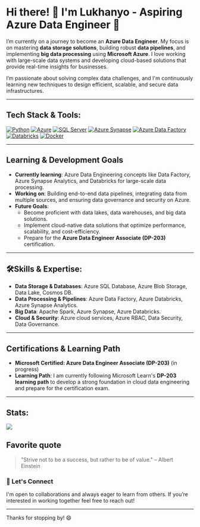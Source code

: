 # Hi there! 👋 I'm Lukhanyo - Aspiring Azure Data Engineer 🚀

I’m currently on a journey to become an **Azure Data Engineer**. My focus is on mastering **data storage solutions**, building robust **data pipelines**, and implementing **big data processing** using **Microsoft Azure**. I love working with large-scale data systems and developing cloud-based solutions that provide real-time insights for businesses.  

I’m passionate about solving complex data challenges, and I'm continuously learning new techniques to design efficient, scalable, and secure data infrastructures.

---

## **Tech Stack & Tools:**
[![Python](https://img.shields.io/badge/Python-3776AB?style=for-the-badge&logo=python&logoColor=white)](https://www.python.org/)
[![Azure](https://img.shields.io/badge/Azure-0078D4?style=for-the-badge&logo=microsoft-azure&logoColor=white)](https://azure.microsoft.com/)
[![SQL Server](https://img.shields.io/badge/SQL_Server-CC2927?style=for-the-badge&logo=microsoft-sql-server&logoColor=white)](https://www.microsoft.com/en-us/sql-server)
[![Azure Synapse](https://img.shields.io/badge/Azure_Synapse-DA3C49?style=for-the-badge&logo=azure-synapse-analytics&logoColor=white)](https://azure.microsoft.com/en-us/services/synapse-analytics/)
[![Azure Data Factory](https://img.shields.io/badge/Azure_Data_Factory-FFB400?style=for-the-badge&logo=microsoft-azure-data-factory&logoColor=white)](https://azure.microsoft.com/en-us/services/data-factory/)
[![Databricks](https://img.shields.io/badge/Databricks-FF6F00?style=for-the-badge&logo=databricks&logoColor=white)](https://databricks.com/)
[![Docker](https://img.shields.io/badge/Docker-2496ED?style=for-the-badge&logo=docker&logoColor=white)](https://www.docker.com/)

---

##  **Learning & Development Goals**
- **Currently learning**: Azure Data Engineering concepts like Data Factory, Azure Synapse Analytics, and Databricks for large-scale data processing.
- **Working on**: Building end-to-end data pipelines, integrating data from multiple sources, and ensuring data governance and security on Azure.
- **Future Goals**:  
  - Become proficient with data lakes, data warehouses, and big data solutions.
  - Implement cloud-native data solutions that optimize performance, scalability, and cost-efficiency.
  - Prepare for the **Azure Data Engineer Associate (DP-203)** certification.

---

## 🛠**Skills & Expertise**:
- **Data Storage & Databases**: Azure SQL Database, Azure Blob Storage, Data Lake, Cosmos DB.
- **Data Processing & Pipelines**: Azure Data Factory, Azure Databricks, Azure Synapse Analytics.
- **Big Data**: Apache Spark, Azure Synapse, Azure Databricks.
- **Cloud & Security**: Azure cloud services, Azure RBAC, Data Security, Data Governance.

---

##  **Certifications & Learning Path**
- **Microsoft Certified: Azure Data Engineer Associate (DP-203)** (in progress)
- **Learning Path**: I am currently following Microsoft Learn's **DP-203 learning path** to develop a strong foundation in cloud data engineering and prepare for the certification exam.

---


## Stats:
![](https://github-readme-streak-stats.herokuapp.com/?user=KH4NY0&theme=holi&hide_border=false)<br/>

## Favorite quote
> "Strive not to be a success, but rather to be of value." – Albert Einstein

### 💬 Let's Connect
I'm open to collaborations and always eager to learn from others. If you’re interested in working together feel free to reach out!

---

Thanks for stopping by! 😄
